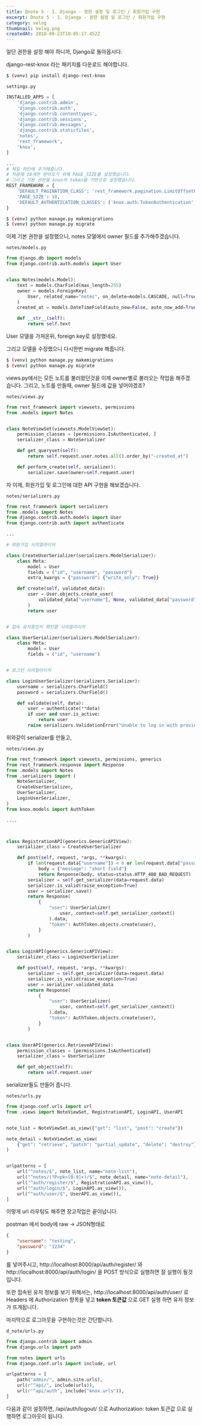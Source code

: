 ```yaml
---
title: Dnote 5 - 1. Django - 권한 설정 및 로그인 / 회원가입 구현
excerpt: Dnote 5 - 1. Django - 권한 설정 및 로그인 / 회원가입 구현
category: velog
thumbnail: Velog.png
createdAt: 2018-09-23T10:05:17.452Z
---
```

일단 권한을 설정 해야 하니까, Django로 돌아옵시다.

django-rest-knox 라는 패키지를 다운로드 해야합니다.


```bash
$ (venv) pip install django-rest-knox
```

`settings.py`

```python
INSTALLED_APPS = [
    'django.contrib.admin',
    'django.contrib.auth',
    'django.contrib.contenttypes',
    'django.contrib.sessions',
    'django.contrib.messages',
    'django.contrib.staticfiles',
    'notes',
    'rest_framework',
    'knox',
]

...
# 제일 하단에 추가해줍니다.
# 처음에 10개만 받아오기 위해 PAGE_SIZE를 설정했습니다.
# 그리고 기본 권한을 knox의 token을 기반으로 설정했습니다.
REST_FRAMEWORK = {
    'DEFAULT_PAGINATION_CLASS': 'rest_framework.pagination.LimitOffsetPagination',
    'PAGE_SIZE': 10,
    'DEFAULT_AUTHENTICATION_CLASSES': ('knox.auth.TokenAuthentication',),
}
```

```bash
$ (venv) python manage.py makemigrations
$ (venv) python manage.py migrate
```

이제 기본 권한을 설정했으니, notes 모델에서 owner 필드를 추가해주겠습니다.

`notes/models.py`

```python
from django.db import models
from django.contrib.auth.models import User


class Notes(models.Model):
    text = models.CharField(max_length=255)
    owner = models.ForeignKey(
        User, related_name="notes", on_delete=models.CASCADE, null=True
    )
    created_at = models.DateTimeField(auto_now=False, auto_now_add=True)

    def __str__(self):
        return self.text

```

User 모델을 가져온뒤, foreign key로 설정했네요.


그리고 모델을 수정했으니 다시한번 migrate 해줍니다.

```bash
$ (venv) python manage.py makemigrations
$ (venv) python manage.py migrate
```

views.py에서는 모든 노트를 불러왔던것을 이제 owner별로 불러오는 작업을 해주겠습니다. 그리고, 노트를 만들때, owner 필드에 값을 넣어야겠죠?

`notes/views.py`

```python
from rest_framework import viewsets, permissions
from .models import Notes


class NoteViewSet(viewsets.ModelViewSet):
	permission_classes = [permissions.IsAuthenticated, ]
    serializer_class = NoteSerializer

    def get_queryset(self):
        return self.request.user.notes.all().order_by("-created_at")

    def perform_create(self, serializer):
        serializer.save(owner=self.request.user)
```

자 이제, 회원가입 및 로그인에 대한 API 구현을 해보겠습니다.


`notes/serializers.py`

```python
from rest_framework import serializers
from .models import Notes
from django.contrib.auth.models import User
from django.contrib.auth import authenticate

...

# 회원가입 시리얼라이저

class CreateUserSerializer(serializers.ModelSerializer):
    class Meta:
        model = User
        fields = ("id", "username", "password")
        extra_kwargs = {"password": {"write_only": True}}

    def create(self, validated_data):
        user = User.objects.create_user(
            validated_data["username"], None, validated_data["password"]
        )
        return user


# 접속 유지중인지 확인할 시리얼라이저

class UserSerializer(serializers.ModelSerializer):
    class Meta:
        model = User
        fields = ("id", "username")


# 로그인 시리얼라이저 

class LoginUserSerializer(serializers.Serializer):
    username = serializers.CharField()
    password = serializers.CharField()

    def validate(self, data):
        user = authenticate(**data)
        if user and user.is_active:
            return user
        raise serializers.ValidationError("Unable to log in with provided credentials.")

```

위와같이 serializer를 만들고, 


`notes/views.py`

```python
from rest_framework import viewsets, permissions, generics
from rest_framework.response import Response
from .models import Notes
from .serializers import (
    NoteSerializer,
    CreateUserSerializer,
    UserSerializer,
    LoginUserSerializer,
)
from knox.models import AuthToken

....



class RegistrationAPI(generics.GenericAPIView):
    serializer_class = CreateUserSerializer

    def post(self, request, *args, **kwargs):
        if len(request.data["username"]) < 6 or len(request.data["password"]) < 4:
            body = {"message": "short field"}
            return Response(body, status=status.HTTP_400_BAD_REQUEST)
        serializer = self.get_serializer(data=request.data)
        serializer.is_valid(raise_exception=True)
        user = serializer.save()
        return Response(
            {
                "user": UserSerializer(
                    user, context=self.get_serializer_context()
                ).data,
                "token": AuthToken.objects.create(user),
            }
        )


class LoginAPI(generics.GenericAPIView):
    serializer_class = LoginUserSerializer

    def post(self, request, *args, **kwargs):
        serializer = self.get_serializer(data=request.data)
        serializer.is_valid(raise_exception=True)
        user = serializer.validated_data
        return Response(
            {
                "user": UserSerializer(
                    user, context=self.get_serializer_context()
                ).data,
                "token": AuthToken.objects.create(user),
            }
        )


class UserAPI(generics.RetrieveAPIView):
    permission_classes = [permissions.IsAuthenticated]
    serializer_class = UserSerializer

    def get_object(self):
        return self.request.user

```

serializer들도 만들어 줍니다.

`notes/urls.py`

```python
from django.conf.urls import url
from .views import NoteViewSet, RegistrationAPI, LoginAPI, UserAPI


note_list = NoteViewSet.as_view({"get": "list", "post": "create"})

note_detail = NoteViewSet.as_view(
    {"get": "retrieve", "patch": "partial_update", "delete": "destroy"}
)


urlpatterns = [
    url("^notes/$", note_list, name="note-list"),
    url("^notes/(?P<pk>[0-9]+)/$", note_detail, name="note-detail"),
    url("^auth/register/$", RegistrationAPI.as_view()),
    url("^auth/login/$", LoginAPI.as_view()),
    url("^auth/user/$", UserAPI.as_view()),
]

```
이렇게 url 라우팅도 해주면 장고작업은 끝이납니다.

postman 에서 body에 raw -> JSON형태로
```json
{
	"username": "testing",
	"password": "1234"
}
```
를 넣어주시고, http://localhost:8000/api/auth/register/ 와 http://localhost:8000/api/auth/login/ 을 POST 방식으로 실행하면 잘 실행이 될것입니다.

또한 접속된 유저 정보를 보기  위해서는, http://localhost:8000/api/auth/user/ 로 Headers 에 Authorization 항목을 넣고 __token 토큰값__ 으로 GET 실행 하면 유저 정보가 뜨게됩니다.

마지막으로 로그아웃을 구현하는것은 간단합니다.

`d_note/urls.py`

```python
from django.contrib import admin
from django.urls import path

from notes import urls
from django.conf.urls import include, url

urlpatterns = [
    path("admin/", admin.site.urls),
    url(r"^api/", include(urls)),
    url(r"^api/auth", include("knox.urls")),
]

```
다음과 같이 설정하면, /api/auth/logout/ 으로 Authorization: token 토큰값 으로 실행하면 로그아웃이 됩니다.
